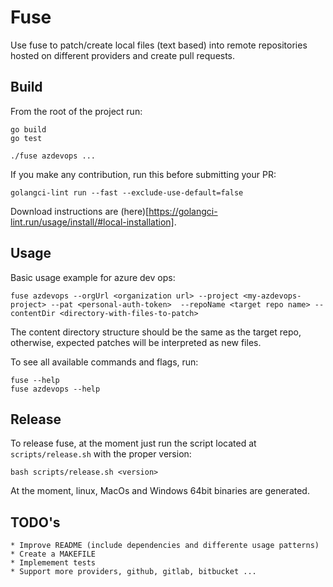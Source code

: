 # Fuse

Use fuse to patch/create local files (text based) into remote repositories hosted on different providers and create pull requests.

## Build

From the root of the project run:

    go build
    go test
    
    ./fuse azdevops ...

If you make any contribution, run this before submitting your PR:

    golangci-lint run --fast --exclude-use-default=false
    
Download instructions are (here)[https://golangci-lint.run/usage/install/#local-installation].

## Usage

Basic usage example for azure dev ops:

    fuse azdevops --orgUrl <organization url> --project <my-azdevops-project> --pat <personal-auth-token>  --repoName <target repo name> --contentDir <directory-with-files-to-patch>

The content directory structure should be the same as the target repo, otherwise, expected patches will be interpreted as new files.

To see all available commands and flags, run:

    fuse --help
    fuse azdevops --help
    
## Release

To release fuse, at the moment just run the script located at `scripts/release.sh` with the proper version:

    bash scripts/release.sh <version>

At the moment, linux, MacOs and Windows 64bit binaries are generated.

## TODO's

    * Improve README (include dependencies and differente usage patterns)
    * Create a MAKEFILE
    * Implemement tests
    * Support more providers, github, gitlab, bitbucket ...